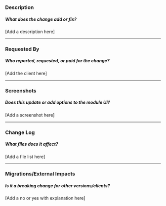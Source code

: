 ### Description 

##### What does the change add or fix?

[Add a description here]

---------

### Requested By

##### Who reported, requested, or paid for the change?

[Add the client here]

---------

### Screenshots

##### Does this update or add options to the module UI?

[Add a screenshot here]

---------

### Change Log

##### What files does it affect?

[Add a file list here]

---------

### Migrations/External Impacts

##### Is it a breaking change for other versions/clients?

[Add a no or yes with explanation here]
